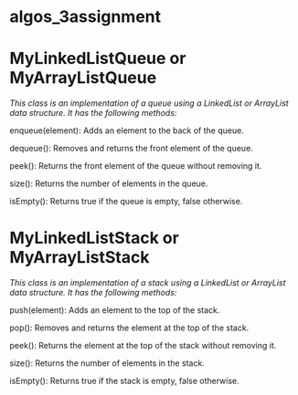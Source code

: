# algos_3assignment
# MyLinkedListQueue or MyArrayListQueue ##
*This class is an implementation of a queue using a LinkedList or ArrayList data structure. It has the following methods:*

enqueue(element): Adds an element to the back of the queue.

dequeue(): Removes and returns the front element of the queue.

peek(): Returns the front element of the queue without removing it.

size(): Returns the number of elements in the queue.

isEmpty(): Returns true if the queue is empty, false otherwise.

# MyLinkedListStack or MyArrayListStack ##
*This class is an implementation of a stack using a LinkedList or ArrayList data structure. It has the following methods:*

push(element): Adds an element to the top of the stack.

pop(): Removes and returns the element at the top of the stack.

peek(): Returns the element at the top of the stack without removing it.

size(): Returns the number of elements in the stack.

isEmpty(): Returns true if the stack is empty, false otherwise.